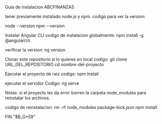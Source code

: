 Guia de instalacion ABCFINANZAS

tener previamente instalado node.js y npm.
codigo para ver la version:

node --version
npm --version

Instalar Angular CLI
codigo de instalacion globalmente:
npm install -g @angular/cli


verificar la version: ng version

Clonar este repositorio si lo quieres en local
codigo:
git clone URL_DEL_REPOSITORIO
cd nombre-del-proyecto

Ejecutar el proyecto de raiz
codigo:
npm install

ejecutar el servidor 
Codigo:
ng serve

Notas: si el proyecto les da error borren la carpeta node_modules para reinstalar los archivos.

codigo de reinstalacion:
rm -rf node_modules package-lock.json
npm install

FIN "$B_G*59"
